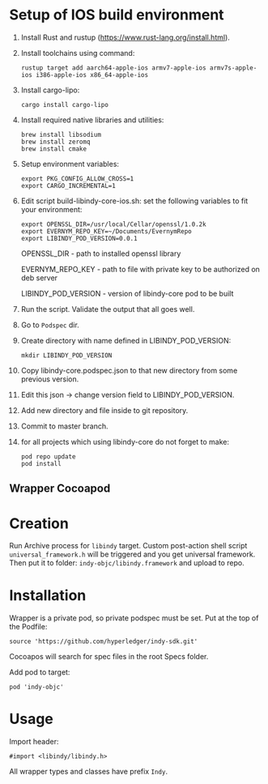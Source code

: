 # Setup of IOS build environment

1. Install Rust and rustup (https://www.rust-lang.org/install.html).
1. Install toolchains using command:

   ```
   rustup target add aarch64-apple-ios armv7-apple-ios armv7s-apple-ios i386-apple-ios x86_64-apple-ios
   ```
1. Install cargo-lipo:
   
   ```
   cargo install cargo-lipo
   ```
1. Install required native libraries and utilities:
   
   ```
   brew install libsodium
   brew install zeromq
   brew install cmake
   ```
1. Setup environment variables:
   
   ```
   export PKG_CONFIG_ALLOW_CROSS=1
   export CARGO_INCREMENTAL=1
   ```
1. Edit script build-libindy-core-ios.sh: set the following variables to fit your environment:
   
   ```
   export OPENSSL_DIR=/usr/local/Cellar/openssl/1.0.2k
   export EVERNYM_REPO_KEY=~/Documents/EvernymRepo
   export LIBINDY_POD_VERSION=0.0.1
   ```
   OPENSSL_DIR - path to installed openssl library
   
   EVERNYM_REPO_KEY - path to file with private key to be authorized on deb server
   
   LIBINDY_POD_VERSION - version of libindy-core pod to be built
1. Run the script. Validate the output that all goes well.
1. Go to `Podspec` dir.
1. Create directory with name defined in LIBINDY_POD_VERSION:
   
   ```
   mkdir LIBINDY_POD_VERSION
   ```
1. Copy libindy-core.podspec.json to that new directory from some previous version.
1. Edit this json -> change version field to LIBINDY_POD_VERSION.
1. Add new directory and file inside to git repository.
1. Commit to master branch.
1. for all projects which using libindy-core do not forget to make:

   ```
   pod repo update
   pod install
   ```
   
   
## Wrapper Cocoapod

# Creation 
Run Archive process for `libindy` target. Custom post-action shell script `universal_framework.h` will be triggered and you get universal framework. Then put it to folder: `indy-objc/libindy.framework` and upload to repo.

# Installation

Wrapper is a private pod, so private podspec must be set. Put at the top of the Podfile:

```
source 'https://github.com/hyperledger/indy-sdk.git'
```
Cocoapos will search for spec files in the root Specs folder.

Add pod to target:

```
pod 'indy-objc'
```

# Usage

Import header:

```
#import <libindy/libindy.h>
```

All wrapper types and classes have prefix `Indy`.